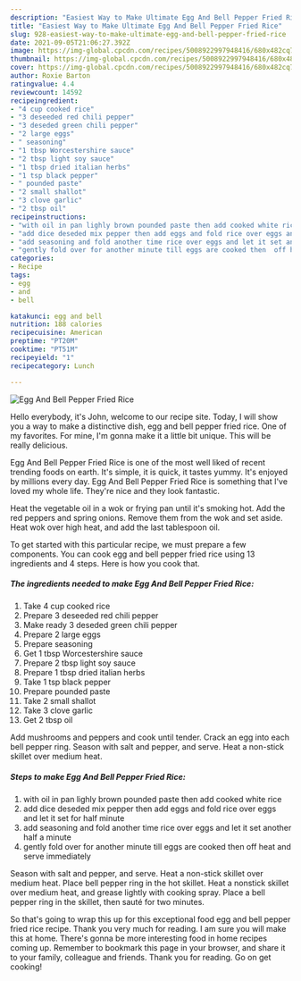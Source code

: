 ```yaml
---
description: "Easiest Way to Make Ultimate Egg And Bell Pepper Fried Rice"
title: "Easiest Way to Make Ultimate Egg And Bell Pepper Fried Rice"
slug: 928-easiest-way-to-make-ultimate-egg-and-bell-pepper-fried-rice
date: 2021-09-05T21:06:27.392Z
image: https://img-global.cpcdn.com/recipes/5008922997948416/680x482cq70/egg-and-bell-pepper-fried-rice-recipe-main-photo.jpg
thumbnail: https://img-global.cpcdn.com/recipes/5008922997948416/680x482cq70/egg-and-bell-pepper-fried-rice-recipe-main-photo.jpg
cover: https://img-global.cpcdn.com/recipes/5008922997948416/680x482cq70/egg-and-bell-pepper-fried-rice-recipe-main-photo.jpg
author: Roxie Barton
ratingvalue: 4.4
reviewcount: 14592
recipeingredient:
- "4 cup cooked rice"
- "3 deseeded red chili pepper"
- "3 deseded green chili pepper"
- "2 large eggs"
- " seasoning"
- "1 tbsp Worcestershire sauce"
- "2 tbsp light soy sauce"
- "1 tbsp dried italian herbs"
- "1 tsp black pepper"
- " pounded paste"
- "2 small shallot"
- "3 clove garlic"
- "2 tbsp oil"
recipeinstructions:
- "with oil in pan lighly brown pounded paste then add cooked white rice"
- "add dice deseded mix pepper then add eggs and fold rice over eggs and let it set for half minute"
- "add seasoning and fold another time rice over eggs and let it set another half a minute"
- "gently fold over for another minute till eggs are cooked then  off heat and serve immediately"
categories:
- Recipe
tags:
- egg
- and
- bell

katakunci: egg and bell 
nutrition: 188 calories
recipecuisine: American
preptime: "PT20M"
cooktime: "PT51M"
recipeyield: "1"
recipecategory: Lunch

---
```



![Egg And Bell Pepper Fried Rice](https://img-global.cpcdn.com/recipes/5008922997948416/680x482cq70/egg-and-bell-pepper-fried-rice-recipe-main-photo.jpg)

Hello everybody, it's John, welcome to our recipe site. Today, I will show you a way to make a distinctive dish, egg and bell pepper fried rice. One of my favorites. For mine, I'm gonna make it a little bit unique. This will be really delicious.

Egg And Bell Pepper Fried Rice is one of the most well liked of recent trending foods on earth. It's simple, it is quick, it tastes yummy. It's enjoyed by millions every day. Egg And Bell Pepper Fried Rice is something that I've loved my whole life. They're nice and they look fantastic.

Heat the vegetable oil in a wok or frying pan until it&#39;s smoking hot. Add the red peppers and spring onions. Remove them from the wok and set aside. Heat wok over high heat, and add the last tablespoon oil.


To get started with this particular recipe, we must prepare a few components. You can cook egg and bell pepper fried rice using 13 ingredients and 4 steps. Here is how you cook that.

<!--inarticleads1-->

##### The ingredients needed to make Egg And Bell Pepper Fried Rice:

1. Take 4 cup cooked rice
1. Prepare 3 deseeded red chili pepper
1. Make ready 3 deseded green chili pepper
1. Prepare 2 large eggs
1. Prepare  seasoning
1. Get 1 tbsp Worcestershire sauce
1. Prepare 2 tbsp light soy sauce
1. Prepare 1 tbsp dried italian herbs
1. Take 1 tsp black pepper
1. Prepare  pounded paste
1. Take 2 small shallot
1. Take 3 clove garlic
1. Get 2 tbsp oil


Add mushrooms and peppers and cook until tender. Crack an egg into each bell pepper ring. Season with salt and pepper, and serve. Heat a non-stick skillet over medium heat. 

<!--inarticleads2-->

##### Steps to make Egg And Bell Pepper Fried Rice:

1. with oil in pan lighly brown pounded paste then add cooked white rice
1. add dice deseded mix pepper then add eggs and fold rice over eggs and let it set for half minute
1. add seasoning and fold another time rice over eggs and let it set another half a minute
1. gently fold over for another minute till eggs are cooked then  off heat and serve immediately


Season with salt and pepper, and serve. Heat a non-stick skillet over medium heat. Place bell pepper ring in the hot skillet. Heat a nonstick skillet over medium heat, and grease lightly with cooking spray. Place a bell pepper ring in the skillet, then sauté for two minutes. 

So that's going to wrap this up for this exceptional food egg and bell pepper fried rice recipe. Thank you very much for reading. I am sure you will make this at home. There's gonna be more interesting food in home recipes coming up. Remember to bookmark this page in your browser, and share it to your family, colleague and friends. Thank you for reading. Go on get cooking!
